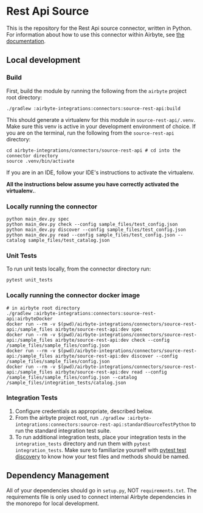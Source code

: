 # Rest Api Source 

This is the repository for the Rest Api source connector, written in Python. 
For information about how to use this connector within Airbyte, see [the documentation](https://docs.airbyte.io/integrations/sources/rest-api).

## Local development
### Build
First, build the module by running the following from the `airbyte` project root directory: 
```
./gradlew :airbyte-integrations:connectors:source-rest-api:build
```

This should generate a virtualenv for this module in `source-rest-api/.venv`. Make sure this venv is active in your
development environment of choice. If you are on the terminal, run the following from the `source-rest-api` directory:
```
cd airbyte-integrations/connectors/source-rest-api # cd into the connector directory
source .venv/bin/activate
```
If you are in an IDE, follow your IDE's instructions to activate the virtualenv. 

**All the instructions below assume you have correctly activated the virtualenv.**.

### Locally running the connector
```
python main_dev.py spec
python main_dev.py check --config sample_files/test_config.json
python main_dev.py discover --config sample_files/test_config.json
python main_dev.py read --config sample_files/test_config.json --catalog sample_files/test_catalog.json
```

### Unit Tests
To run unit tests locally, from the connector directory run:
```
pytest unit_tests
```

### Locally running the connector docker image
```
# in airbyte root directory
./gradlew :airbyte-integrations:connectors:source-rest-api:airbyteDocker
docker run --rm -v $(pwd)/airbyte-integrations/connectors/source-rest-api:/sample_files airbyte/source-rest-api:dev spec
docker run --rm -v $(pwd)/airbyte-integrations/connectors/source-rest-api:/sample_files airbyte/source-rest-api:dev check --config /sample_files/sample_files/config.json
docker run --rm -v $(pwd)/airbyte-integrations/connectors/source-rest-api:/sample_files airbyte/source-rest-api:dev discover --config /sample_files/sample_files/config.json
docker run --rm -v $(pwd)/airbyte-integrations/connectors/source-rest-api:/sample_files airbyte/source-rest-api:dev read --config /sample_files/sample_files/config.json --catalog /sample_files/integration_tests/catalog.json
```

### Integration Tests 
1. Configure credentials as appropriate, described below.
1. From the airbyte project root, run `./gradlew :airbyte-integrations:connectors:source-rest-api:standardSourceTestPython` to run the standard integration test suite.
1. To run additional integration tests, place your integration tests in the `integration_tests` directory and run them with `pytest integration_tests`.
   Make sure to familiarize yourself with [pytest test discovery](https://docs.pytest.org/en/latest/goodpractices.html#test-discovery) to know how your test files and methods should be named.

## Dependency Management
All of your dependencies should go in `setup.py`, NOT `requirements.txt`. The requirements file is only used to connect internal Airbyte dependencies in the monorepo for local development.
